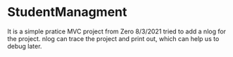 # StudentManagment
It is a simple pratice MVC project from Zero 
8/3/2021 
tried to add a nlog for the project. nlog can trace the project and print out, which can help us to debug later.
